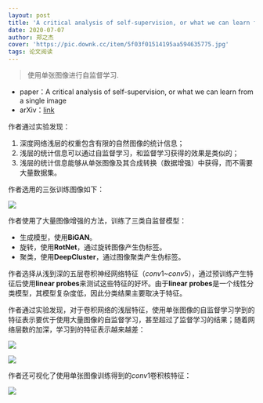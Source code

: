 ```yaml
---
layout: post
title: 'A critical analysis of self-supervision, or what we can learn from a single image'
date: 2020-07-07
author: 郑之杰
cover: 'https://pic.downk.cc/item/5f03f01514195aa594635775.jpg'
tags: 论文阅读
---
```


> 使用单张图像进行自监督学习.

- paper：A critical analysis of self-supervision, or what we can learn from a single image
- arXiv：[link](https://arxiv.org/abs/1904.13132v2)


作者通过实验发现：
1. 深度网络浅层的权重包含有限的自然图像的统计信息；
2. 浅层的统计信息可以通过自监督学习，和监督学习获得的效果是类似的；
3. 浅层的统计信息能够从单张图像及其合成转换（数据增强）中获得，而不需要大量数据集。

作者选用的三张训练图像如下：

![](https://pic.downk.cc/item/5f03e64e14195aa5945f8f0d.jpg)

作者使用了大量图像增强的方法，训练了三类自监督模型：
- 生成模型，使用**BiGAN**。
- 旋转，使用**RotNet**，通过旋转图像产生伪标签。
- 聚类，使用**DeepCluster**，通过图像聚类产生伪标签。

作者选择从浅到深的五层卷积神经网络特征（$conv1$~$conv5$），通过预训练产生特征后使用**linear probes**来测试这些特征的好坏。由于**linear probes**是一个线性分类模型，其模型复杂度低，因此分类结果主要取决于特征。

作者通过实验发现，对于卷积网络的浅层特征，使用单张图像的自监督学习学到的特征表示要优于使用大量图像的自监督学习，甚至超过了监督学习的结果；随着网络层数的加深，学习到的特征表示越来越差：

![](https://pic.downk.cc/item/5f03e9f314195aa59460fec8.jpg)

![](https://pic.downk.cc/item/5f03ea5f14195aa594612d24.jpg)

作者还可视化了使用单张图像训练得到的$conv1$卷积核特征：

![](https://pic.downk.cc/item/5f03eab014195aa594614e7c.jpg)
